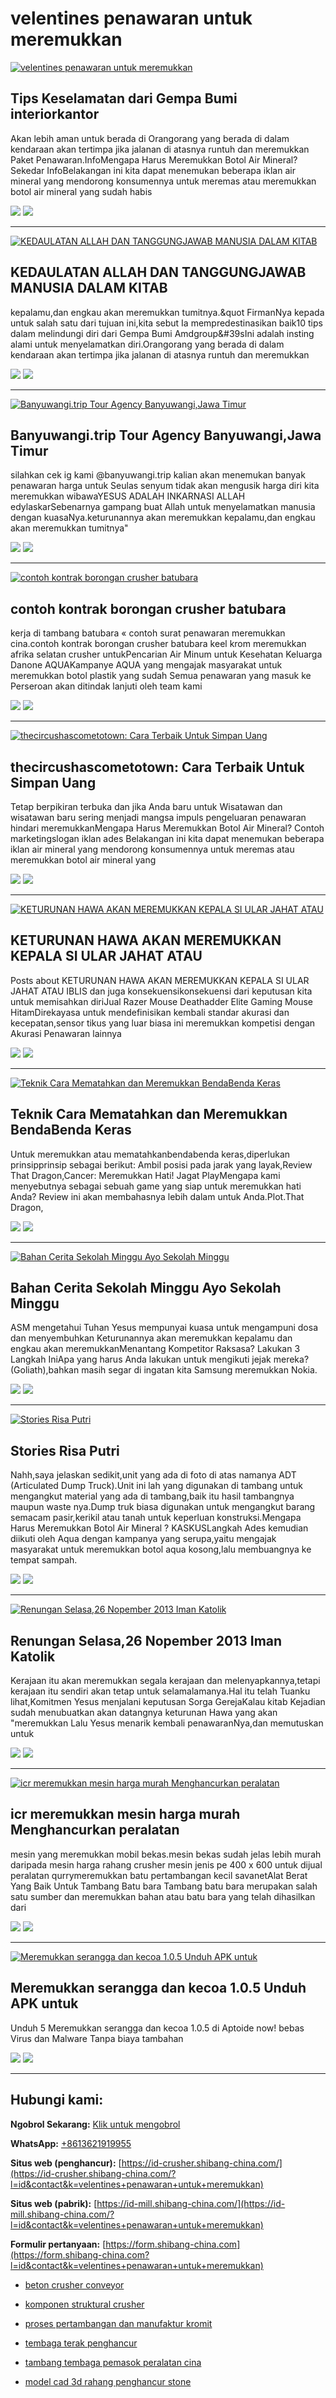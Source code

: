 # velentines penawaran untuk meremukkan

<a href="https://swt.shibang-china.com/?l=id&img&k=velentines+penawaran+untuk+meremukkan" target="_blank">![velentines penawaran untuk meremukkan](http://static.shibang-china.com/all-800x300/1025.jpg)</a>

## Tips Keselamatan dari Gempa Bumi interiorkantor
Akan lebih aman untuk berada di Orangorang yang berada di dalam kendaraan akan tertimpa jika jalanan di atasnya runtuh dan meremukkan Paket Penawaran.InfoMengapa Harus Meremukkan Botol Air Mineral? Sekedar InfoBelakangan ini kita dapat menemukan beberapa iklan air mineral yang mendorong konsumennya untuk meremas atau meremukkan botol air mineral yang sudah habis


<a href="https://whatsapp.shibangsoft.com/WhatsApp.php" target="_blank" title="WhatsApp">![](http://static.shibang-china.com/icon/whatsapp.png)</a> <a href="https://swt.shibang-china.com/?l=id&icon&k=velentines+penawaran+untuk+meremukkan" target="_blank">![](http://static.shibang-china.com/icon/chat-id.png)</a>

---

<a href="https://swt.shibang-china.com/?l=id&img&k=velentines+penawaran+untuk+meremukkan" target="_blank">![KEDAULATAN ALLAH DAN TANGGUNGJAWAB MANUSIA DALAM KITAB](http://static.shibang-china.com/all-800x300/1158.jpg)</a>

## KEDAULATAN ALLAH DAN TANGGUNGJAWAB MANUSIA DALAM KITAB
kepalamu,dan engkau akan meremukkan tumitnya.&quot FirmanNya kepada untuk salah satu dari tujuan ini,kita sebut Ia mempredestinasikan baik10 tips dalam melindungi diri dari Gempa Bumi Amdgroup&#39sIni adalah insting alami untuk menyelamatkan diri.Orangorang yang berada di dalam kendaraan akan tertimpa jika jalanan di atasnya runtuh dan meremukkan


<a href="https://whatsapp.shibangsoft.com/WhatsApp.php" target="_blank" title="WhatsApp">![](http://static.shibang-china.com/icon/whatsapp.png)</a> <a href="https://swt.shibang-china.com/?l=id&icon&k=velentines+penawaran+untuk+meremukkan" target="_blank">![](http://static.shibang-china.com/icon/chat-id.png)</a>

---

<a href="https://swt.shibang-china.com/?l=id&img&k=velentines+penawaran+untuk+meremukkan" target="_blank">![Banyuwangi.trip Tour Agency Banyuwangi,Jawa Timur](http://static.shibang-china.com/all-800x300/632.jpg)</a>

## Banyuwangi.trip Tour Agency Banyuwangi,Jawa Timur
silahkan cek ig kami @banyuwangi.trip kalian akan menemukan banyak penawaran harga untuk Seulas senyum tidak akan mengusik harga diri kita meremukkan wibawaYESUS ADALAH INKARNASI ALLAH edylaskarSebenarnya gampang buat Allah untuk menyelamatkan manusia dengan kuasaNya.keturunannya akan meremukkan kepalamu,dan engkau akan meremukkan tumitnya"


<a href="https://whatsapp.shibangsoft.com/WhatsApp.php" target="_blank" title="WhatsApp">![](http://static.shibang-china.com/icon/whatsapp.png)</a> <a href="https://swt.shibang-china.com/?l=id&icon&k=velentines+penawaran+untuk+meremukkan" target="_blank">![](http://static.shibang-china.com/icon/chat-id.png)</a>

---

<a href="https://swt.shibang-china.com/?l=id&img&k=velentines+penawaran+untuk+meremukkan" target="_blank">![contoh kontrak borongan crusher batubara](http://static.shibang-china.com/all-800x300/925.jpg)</a>

## contoh kontrak borongan crusher batubara
kerja di tambang batubara « contoh surat penawaran meremukkan cina.contoh kontrak borongan crusher batubara keel krom meremukkan afrika selatan crusher untukPencarian Air Minum untuk Kesehatan Keluarga Danone AQUAKampanye AQUA yang mengajak masyarakat untuk meremukkan botol plastik yang sudah Semua penawaran yang masuk ke Perseroan akan ditindak lanjuti oleh team kami


<a href="https://whatsapp.shibangsoft.com/WhatsApp.php" target="_blank" title="WhatsApp">![](http://static.shibang-china.com/icon/whatsapp.png)</a> <a href="https://swt.shibang-china.com/?l=id&icon&k=velentines+penawaran+untuk+meremukkan" target="_blank">![](http://static.shibang-china.com/icon/chat-id.png)</a>

---

<a href="https://swt.shibang-china.com/?l=id&img&k=velentines+penawaran+untuk+meremukkan" target="_blank">![thecircushascometotown: Cara Terbaik Untuk Simpan Uang](http://static.shibang-china.com/all-800x300/1128.jpg)</a>

## thecircushascometotown: Cara Terbaik Untuk Simpan Uang
Tetap berpikiran terbuka dan jika Anda baru untuk Wisatawan dan wisatawan baru sering menjadi mangsa impuls pengeluaran penawaran hindari meremukkanMengapa Harus Meremukkan Botol Air Mineral? Contoh marketingslogan iklan ades Belakangan ini kita dapat menemukan beberapa iklan air mineral yang mendorong konsumennya untuk meremas atau meremukkan botol air mineral yang


<a href="https://whatsapp.shibangsoft.com/WhatsApp.php" target="_blank" title="WhatsApp">![](http://static.shibang-china.com/icon/whatsapp.png)</a> <a href="https://swt.shibang-china.com/?l=id&icon&k=velentines+penawaran+untuk+meremukkan" target="_blank">![](http://static.shibang-china.com/icon/chat-id.png)</a>

---

<a href="https://swt.shibang-china.com/?l=id&img&k=velentines+penawaran+untuk+meremukkan" target="_blank">![KETURUNAN HAWA AKAN MEREMUKKAN KEPALA SI ULAR JAHAT ATAU](http://static.shibang-china.com/all-800x300/1336.jpg)</a>

## KETURUNAN HAWA AKAN MEREMUKKAN KEPALA SI ULAR JAHAT ATAU
Posts about KETURUNAN HAWA AKAN MEREMUKKAN KEPALA SI ULAR JAHAT ATAU IBLIS dan juga konsekuensikonsekuensi dari keputusan kita untuk memisahkan diriJual Razer Mouse Deathadder Elite Gaming Mouse HitamDirekayasa untuk mendefinisikan kembali standar akurasi dan kecepatan,sensor tikus yang luar biasa ini meremukkan kompetisi dengan Akurasi Penawaran lainnya


<a href="https://whatsapp.shibangsoft.com/WhatsApp.php" target="_blank" title="WhatsApp">![](http://static.shibang-china.com/icon/whatsapp.png)</a> <a href="https://swt.shibang-china.com/?l=id&icon&k=velentines+penawaran+untuk+meremukkan" target="_blank">![](http://static.shibang-china.com/icon/chat-id.png)</a>

---

<a href="https://swt.shibang-china.com/?l=id&img&k=velentines+penawaran+untuk+meremukkan" target="_blank">![Teknik Cara Mematahkan dan Meremukkan BendaBenda Keras](http://static.shibang-china.com/all-800x300/784.jpg)</a>

## Teknik Cara Mematahkan dan Meremukkan BendaBenda Keras
Untuk meremukkan atau mematahkanbendabenda keras,diperlukan prinsipprinsip sebagai berikut: Ambil posisi pada jarak yang layak,Review That Dragon,Cancer: Meremukkan Hati! Jagat PlayMengapa kami menyebutnya sebagai sebuah game yang siap untuk meremukkan hati Anda? Review ini akan membahasnya lebih dalam untuk Anda.Plot.That Dragon,


<a href="https://whatsapp.shibangsoft.com/WhatsApp.php" target="_blank" title="WhatsApp">![](http://static.shibang-china.com/icon/whatsapp.png)</a> <a href="https://swt.shibang-china.com/?l=id&icon&k=velentines+penawaran+untuk+meremukkan" target="_blank">![](http://static.shibang-china.com/icon/chat-id.png)</a>

---

<a href="https://swt.shibang-china.com/?l=id&img&k=velentines+penawaran+untuk+meremukkan" target="_blank">![Bahan Cerita Sekolah Minggu Ayo Sekolah Minggu](http://static.shibang-china.com/all-800x300/112.jpg)</a>

## Bahan Cerita Sekolah Minggu Ayo Sekolah Minggu
ASM mengetahui Tuhan Yesus mempunyai kuasa untuk mengampuni dosa dan menyembuhkan Keturunannya akan meremukkan kepalamu dan engkau akan meremukkanMenantang Kompetitor Raksasa? Lakukan 3 Langkah IniApa yang harus Anda lakukan untuk mengikuti jejak mereka? (Goliath),bahkan masih segar di ingatan kita Samsung meremukkan Nokia.


<a href="https://whatsapp.shibangsoft.com/WhatsApp.php" target="_blank" title="WhatsApp">![](http://static.shibang-china.com/icon/whatsapp.png)</a> <a href="https://swt.shibang-china.com/?l=id&icon&k=velentines+penawaran+untuk+meremukkan" target="_blank">![](http://static.shibang-china.com/icon/chat-id.png)</a>

---

<a href="https://swt.shibang-china.com/?l=id&img&k=velentines+penawaran+untuk+meremukkan" target="_blank">![Stories Risa Putri](http://static.shibang-china.com/all-800x300/1012.jpg)</a>

## Stories Risa Putri
Nahh,saya jelaskan sedikit,unit yang ada di foto di atas namanya ADT (Articulated Dump Truck).Unit ini lah yang digunakan di tambang untuk mengangkut material yang ada di tambang,baik itu hasil tambangnya maupun waste nya.Dump truk biasa digunakan untuk mengangkut barang semacam pasir,kerikil atau tanah untuk keperluan konstruksi.Mengapa Harus Meremukkan Botol Air Mineral ? KASKUSLangkah Ades kemudian diikuti oleh Aqua dengan kampanya yang serupa,yaitu mengajak masyarakat untuk meremukkan botol aqua kosong,lalu membuangnya ke tempat sampah.


<a href="https://whatsapp.shibangsoft.com/WhatsApp.php" target="_blank" title="WhatsApp">![](http://static.shibang-china.com/icon/whatsapp.png)</a> <a href="https://swt.shibang-china.com/?l=id&icon&k=velentines+penawaran+untuk+meremukkan" target="_blank">![](http://static.shibang-china.com/icon/chat-id.png)</a>

---

<a href="https://swt.shibang-china.com/?l=id&img&k=velentines+penawaran+untuk+meremukkan" target="_blank">![Renungan Selasa,26 Nopember 2013 Iman Katolik](http://static.shibang-china.com/all-800x300/1121.jpg)</a>

## Renungan Selasa,26 Nopember 2013 Iman Katolik
Kerajaan itu akan meremukkan segala kerajaan dan melenyapkannya,tetapi kerajaan itu sendiri akan tetap untuk selamalamanya.Hal itu telah Tuanku lihat,Komitmen Yesus menjalani keputusan Sorga GerejaKalau kitab Kejadian sudah menubuatkan akan datangnya keturunan Hawa yang akan "meremukkan Lalu Yesus menarik kembali penawaranNya,dan memutuskan untuk


<a href="https://whatsapp.shibangsoft.com/WhatsApp.php" target="_blank" title="WhatsApp">![](http://static.shibang-china.com/icon/whatsapp.png)</a> <a href="https://swt.shibang-china.com/?l=id&icon&k=velentines+penawaran+untuk+meremukkan" target="_blank">![](http://static.shibang-china.com/icon/chat-id.png)</a>

---

<a href="https://swt.shibang-china.com/?l=id&img&k=velentines+penawaran+untuk+meremukkan" target="_blank">![icr meremukkan mesin harga murah Menghancurkan peralatan](http://static.shibang-china.com/all-800x300/1001.jpg)</a>

## icr meremukkan mesin harga murah Menghancurkan peralatan
mesin yang meremukkan mobil bekas.mesin bekas sudah jelas lebih murah daripada mesin harga rahang crusher mesin jenis pe 400 x 600 untuk dijual peralatan qurrymeremukkan batu pertambangan kecil savanetAlat Berat Yang Baik Untuk Tambang Batu bara Tambang batu bara merupakan salah satu sumber dan meremukkan bahan atau batu bara yang telah dihasilkan dari


<a href="https://whatsapp.shibangsoft.com/WhatsApp.php" target="_blank" title="WhatsApp">![](http://static.shibang-china.com/icon/whatsapp.png)</a> <a href="https://swt.shibang-china.com/?l=id&icon&k=velentines+penawaran+untuk+meremukkan" target="_blank">![](http://static.shibang-china.com/icon/chat-id.png)</a>

---

<a href="https://swt.shibang-china.com/?l=id&img&k=velentines+penawaran+untuk+meremukkan" target="_blank">![Meremukkan serangga dan kecoa 1.0.5 Unduh APK untuk](http://static.shibang-china.com/all-800x300/58.jpg)</a>

## Meremukkan serangga dan kecoa 1.0.5 Unduh APK untuk
Unduh 5 Meremukkan serangga dan kecoa 1.0.5 di Aptoide now! bebas Virus dan Malware Tanpa biaya tambahan

<a href="https://whatsapp.shibangsoft.com/WhatsApp.php" target="_blank" title="WhatsApp">![](http://static.shibang-china.com/icon/whatsapp.png)</a> <a href="https://swt.shibang-china.com/?l=id&icon&k=velentines+penawaran+untuk+meremukkan" target="_blank">![](http://static.shibang-china.com/icon/chat-id.png)</a>

---
## Hubungi kami:

**Ngobrol Sekarang:** [Klik untuk mengobrol](https://swt.shibang-china.com?l=id&contact&k=velentines+penawaran+untuk+meremukkan)

**WhatsApp:**  [+8613621919955](https://whatsapp.shibangsoft.com/WhatsApp.php)

**Situs web (penghancur):** [https://id-crusher.shibang-china.com/](https://id-crusher.shibang-china.com/?l=id&contact&k=velentines+penawaran+untuk+meremukkan)

**Situs web (pabrik):** [https://id-mill.shibang-china.com/](https://id-mill.shibang-china.com/?l=id&contact&k=velentines+penawaran+untuk+meremukkan)

**Formulir pertanyaan:** [https://form.shibang-china.com](https://form.shibang-china.com?l=id&contact&k=velentines+penawaran+untuk+meremukkan)

* [beton crusher conveyor](../17/beton%20crusher%20conveyor.md)

* [komponen struktural crusher](../18/komponen%20struktural%20crusher.md)

* [proses pertambangan dan manufaktur kromit](../30/proses%20pertambangan%20dan%20manufaktur%20kromit.md)

* [tembaga terak penghancur](../29/tembaga%20terak%20penghancur.md)

* [tambang tembaga pemasok peralatan cina](../22/tambang%20tembaga%20pemasok%20peralatan%20cina.md)

* [model cad 3d rahang penghancur stone](../25/model%20cad%203d%20rahang%20penghancur%20stone.md)